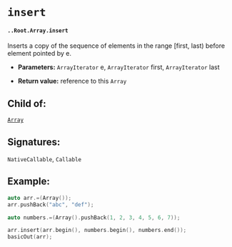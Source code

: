 # `insert`

#### `..Root.Array.insert`

Inserts a copy of the sequence of elements in the range [first, last) before element pointed by e.

* **Parameters:** `ArrayIterator` e, `ArrayIterator` first, `ArrayIterator` last

* **Return value:** reference to this `Array`

## Child of:

[`Array`](docs..Root.Array.md)

## Signatures:

`NativeCallable`, `Callable`

## Example:

```c
auto arr.=(Array());
arr.pushBack("abc", "def");

auto numbers.=(Array().pushBack(1, 2, 3, 4, 5, 6, 7));

arr.insert(arr.begin(), numbers.begin(), numbers.end());
basicOut(arr);
```
